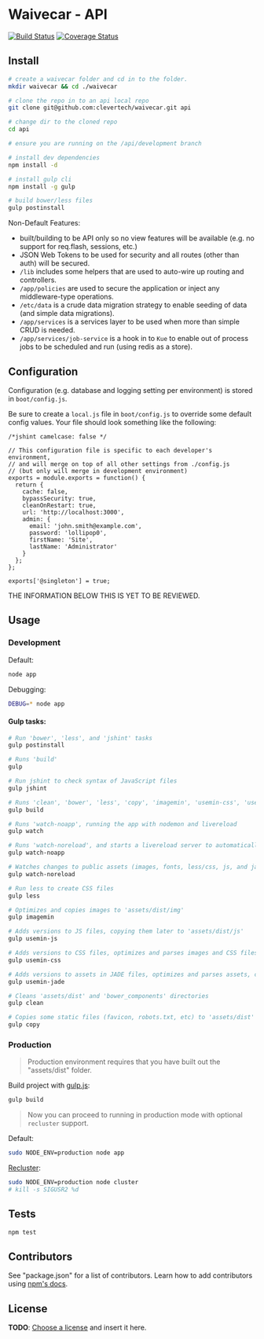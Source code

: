 # Waivecar - API

[![Build Status](https://magnum.travis-ci.com/clevertech/Waivecar.svg?token=EMVjzHuEYHd2d2DHdQxn&branch=api/development)](https://magnum.travis-ci.com/clevertech/Waivecar)
[![Coverage Status](https://devops.clevertech.biz/api/coverage/badge?token=fhrk45ASDA45asdkj545434343&repo=clevertech%2FWaivecar&branch=api/development)](https://devops.clevertech.biz/api/coverage/report?token=fhrk45ASDA45asdkj545434343&repo=clevertech%2FWaivecar&branch=api/development)

## Install

```bash
# create a waivecar folder and cd in to the folder.
mkdir waivecar && cd ./waivecar

# clone the repo in to an api local repo
git clone git@github.com:clevertech/waivecar.git api

# change dir to the cloned repo
cd api

# ensure you are running on the /api/development branch

# install dev dependencies
npm install -d

# install gulp cli
npm install -g gulp

# build bower/less files
gulp postinstall
```

Non-Default Features:
- built/building to be API only so no view features will be available (e.g. no support for req.flash, sessions, etc.)
- JSON Web Tokens to be used for security and all routes (other than auth) will be secured.
- `/lib` includes some helpers that are used to auto-wire up routing and controllers.
- `/app/policies` are used to secure the application or inject any middleware-type operations.
- `/etc/data` is a crude data migration strategy to enable seeding of data (and simple data migrations).
- `/app/services` is a services layer to be used when more than simple CRUD is needed.
- `/app/services/job-service` is a hook in to `Kue` to enable out of process jobs to be scheduled and run (using redis as a store).


## Configuration

Configuration (e.g. database and logging setting per environment) is stored in `boot/config.js`.

Be sure to create a `local.js` file in `boot/config.js` to override some default config values. Your file should look something like the following:
```
/*jshint camelcase: false */

// This configuration file is specific to each developer's environment,
// and will merge on top of all other settings from ./config.js
// (but only will merge in development environment)
exports = module.exports = function() {
  return {
    cache: false,
    bypassSecurity: true,
    cleanOnRestart: true,
    url: 'http://localhost:3000',
    admin: {
      email: 'john.smith@example.com',
      password: 'lollipop0',
      firstName: 'Site',
      lastName: 'Administrator'
    }
  };
};

exports['@singleton'] = true;
```


THE INFORMATION BELOW THIS IS YET TO BE REVIEWED.

## Usage

### Development

Default:

```bash
node app
```

Debugging:

```bash
DEBUG=* node app
```

#### Gulp tasks:

```bash
# Run 'bower', 'less', and 'jshint' tasks
gulp postinstall

# Runs 'build'
gulp

# Run jshint to check syntax of JavaScript files
gulp jshint

# Runs 'clean', 'bower', 'less', 'copy', 'imagemin', 'usemin-css', 'usemin-js', and 'usemin-jade'
gulp build

# Runs 'watch-noapp', running the app with nodemon and livereload
gulp watch

# Runs 'watch-noreload', and starts a livereload server to automatically refresh your browser when changes are done
gulp watch-noapp

# Watches changes to public assets (images, fonts, less/css, js, and jade files) and runs appropriate tasks ('imagemin', 'less'/'usemin-css', 'usemin-js', 'usemin-jade') to parse them
gulp watch-noreload

# Run less to create CSS files
gulp less

# Optimizes and copies images to 'assets/dist/img'
gulp imagemin

# Adds versions to JS files, copying them later to 'assets/dist/js'
gulp usemin-js

# Adds versions to CSS files, optimizes and parses images and CSS files as well, copying them later to 'assets/dist'
gulp usemin-css

# Adds versions to assets in JADE files, optimizes and parses assets, copying them later to 'assets/dist'
gulp usemin-jade

# Cleans 'assets/dist' and 'bower_components' directories
gulp clean

# Copies some static files (favicon, robots.txt, etc) to 'assets/dist'
gulp copy
```

### Production

> Production environment requires that you have built out the "assets/dist" folder.

Build project with [gulp.js](http://gulpjs.com/):

```bash
gulp build
```

> Now you can proceed to running in production mode with optional `recluster` support.

Default:

```bash
sudo NODE_ENV=production node app
```

[Recluster](https://github.com/doxout/recluster):

```bash
sudo NODE_ENV=production node cluster
# kill -s SIGUSR2 %d
```


## Tests

```bash
npm test
```


## Contributors

See "package.json" for a list of contributors.  Learn how to add contributors using [npm's docs](https://www.npmjs.org/doc/files/package.json.html#people-fields-author-contributors).


## License

**TODO**: [Choose a license](http://choosealicense.com/) and insert it here.
